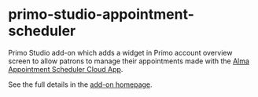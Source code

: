 # primo-studio-appointment-scheduler
Primo Studio add-on which adds a widget in Primo account overview screen to allow patrons to manage their appointments made with the [Alma Appointment Scheduler Cloud App](https://developers.exlibrisgroup.com/appcenter/appointment-scheduler/).

See the full details in the [add-on homepage](https://github.com/ExLibrisGroup/alma-scheduler/tree/master/primo-explore-appointment-scheduler).